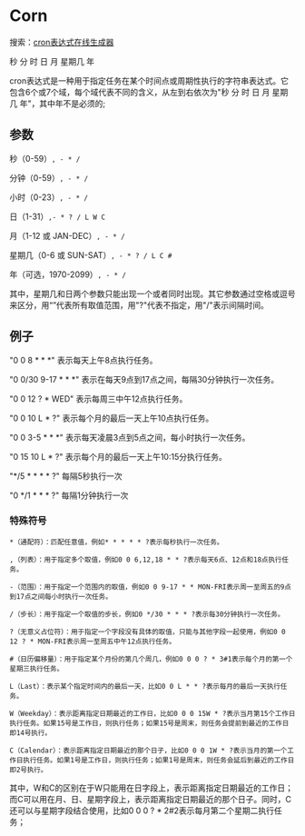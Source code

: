 # Corn

搜索：[cron表达式在线生成器](https://www.baidu.com/s?wd=cron%E8%A1%A8%E8%BE%BE%E5%BC%8F%E5%9C%A8%E7%BA%BF%E7%94%9F%E6%88%90%E5%99%A8)

秒 分 时 日 月 星期几 年

cron表达式是一种用于指定任务在某个时间点或周期性执行的字符串表达式。它包含6个或7个域，每个域代表不同的含义，从左到右依次为"秒 分 时 日 月 星期几 年"，其中年不是必须的;

## 参数

秒（0-59）`, - * /`

分钟（0-59）`, - * /`

小时（0-23）`, - * /`

日（1-31）`,- * ? / L W C`

月（1-12 或 JAN-DEC）`, - * /`

星期几（0-6 或 SUN-SAT）`, - * ? / L C #`

年（可选，1970-2099）`, - * /`

其中，星期几和日两个参数只能出现一个或者同时出现。其它参数通过空格或逗号来区分，用“”代表所有取值范围，用"?"代表不指定，用"/"表示间隔时间。

## 例子

"0 0 8 * * *" 表示每天上午8点执行任务。

"0 0/30 9-17 * * *" 表示在每天9点到17点之间，每隔30分钟执行一次任务。

"0 0 12 ? * WED" 表示每周三中午12点执行任务。

"0 0 10 L * ?" 表示每个月的最后一天上午10点执行任务。

"0 0 3-5 * * *" 表示每天凌晨3点到5点之间，每小时执行一次任务。

"0 15 10 L * ?" 表示每个月的最后一天上午10:15分执行任务。

"*/5 * * * * ?" 每隔5秒执行一次

"0 */1 * * * ?" 每隔1分钟执行一次

### 特殊符号

```corn
*（通配符）：匹配任意值，例如* * * * * ?表示每秒执行一次任务。

,（列表）：用于指定多个取值，例如0 0 6,12,18 * * ?表示每天6点、12点和18点执行任务。

-（范围）：用于指定一个范围内的取值，例如0 0 9-17 * * MON-FRI表示周一至周五的9点到17点之间每小时执行一次任务。

/（步长）：用于指定一个取值的步长，例如0 */30 * * * ?表示每30分钟执行一次任务。

?（无意义占位符）：用于指定一个字段没有具体的取值，只能与其他字段一起使用，例如0 0 12 ? * MON-FRI表示周一至周五中午12点执行任务。

#（日历偏移量）：用于指定某个月份的第几个周几，例如0 0 0 ? * 3#1表示每个月的第一个星期三执行任务。

L（Last）：表示某个指定时间内的最后一天，比如0 0 L * * ?表示每月的最后一天执行任务。

W（Weekday）：表示距离指定日期最近的工作日，比如0 0 0 15W * ?表示当月第15个工作日执行任务。如果15号是工作日，则执行任务；如果15号是周末，则任务会提前到最近的工作日即14号执行。

C（Calendar）：表示距离指定日期最近的那个日子，比如0 0 0 1W * ?表示当月的第一个工作日执行任务。如果1号是工作日，则执行任务；如果1号是周末，则任务会延后到最近的工作日即2号执行。
```

其中，W和C的区别在于W只能用在日字段上，表示距离指定日期最近的工作日；    而C可以用在月、日、星期字段上，表示距离指定日期最近的那个日子。同时，C还可以与星期字段结合使用，比如0 0 0 ? * 2#2表示每月第二个星期二执行任务；
